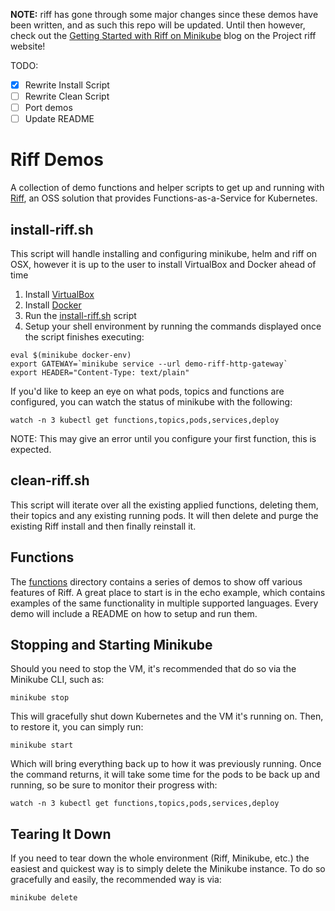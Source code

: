 **NOTE:** riff has gone through some major changes since these demos have been written, and as such this repo will be updated. Until then however, check out the [Getting Started with Riff on Minikube](https://projectriff.io/docs/getting-started/minikube/) blog on the Project riff website!

TODO:
- [X] Rewrite Install Script
- [ ] Rewrite Clean Script
- [ ] Port demos
- [ ] Update README

Riff Demos
===

A collection of demo functions and helper scripts to get up and running with [Riff](https://github.com/projectriff/riff), an OSS solution that provides Functions-as-a-Service for Kubernetes.

install-riff.sh
---
This script will handle installing and configuring minikube, helm and riff on OSX, however it is up to the user to install VirtualBox and Docker ahead of time

1. Install [VirtualBox](https://www.virtualbox.org/wiki/Downloads)
2. Install [Docker](https://store.docker.com/editions/community/docker-ce-desktop-mac)
3. Run the [install-riff.sh](https://github.com/BrianMMcClain/riff-demos/blob/master/install-riff.sh) script
4. Setup your shell environment by running the commands displayed once the script finishes executing:

```
eval $(minikube docker-env)
export GATEWAY=`minikube service --url demo-riff-http-gateway`
export HEADER="Content-Type: text/plain"
```

If you'd like to keep an eye on what pods, topics and functions are configured, you can watch the status of minikube with the following:

```
watch -n 3 kubectl get functions,topics,pods,services,deploy
```

NOTE: This may give an error until you configure your first function, this is expected.

clean-riff.sh
---
This script will iterate over all the existing applied functions, deleting them, their topics and any existing running pods. It will then delete and purge the existing Riff install and then finally reinstall it.

Functions
---
The [functions](https://github.com/BrianMMcClain/riff-demos/tree/master/functions) directory contains a series of demos to show off various features of Riff. A great place to start is in the echo example, which contains examples of the same functionality in multiple supported languages. Every demo will include a README on how to setup and run them.

Stopping and Starting Minikube
---
Should you need to stop the VM, it's recommended that do so via the Minikube CLI, such as:

```
minikube stop
```

This will gracefully shut down Kubernetes and the VM it's running on. Then, to restore it, you can simply run:

```
minikube start
```

Which will bring everything back up to how it was previously running. Once the command returns, it will take some time for the pods to be back up and running, so be sure to monitor their progress with:

```
watch -n 3 kubectl get functions,topics,pods,services,deploy
```

Tearing It Down
---
If you need to tear down the whole environment (Riff, Minikube, etc.) the easiest and quickest way is to simply delete the Minikube instance. To do so gracefully and easily, the recommended way is via:

```
minikube delete
```
